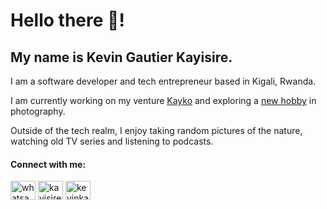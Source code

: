 <h1>Hello there 👋!</h1>
<h2>My name is Kevin Gautier Kayisire.</h2>
<p>I am a software developer and tech entrepreneur based in Kigali,  Rwanda.</p>
<p>I am currently working on my venture <a href="https://kayko.rw" target="_blank">Kayko</a> and exploring a <a href="https://www.instagram.com/keveengautier" target="_blank">new hobby</a> in photography.</p>
<p>Outside of the tech realm, I enjoy taking random pictures of the nature, watching old TV series and listening to podcasts.</p>
  
<h4 align="left">Connect with me:</h4>
<p align="left">
  <a href="https://wa.me/250781547202" target="blank"><img align="center" src="https://cdn.jsdelivr.net/npm/simple-icons@3.0.1/icons/whatsapp.svg" alt="whatsapp" height="30" width="40" /></a>
  <a href="https://instagram.com/kayisiree" target="blank"><img align="center" src="https://cdn.jsdelivr.net/npm/simple-icons@3.0.1/icons/instagram.svg" alt="kayisiree" height="30" width="40" /></a>
  <a href="https://linkedin.com/in/kevinkayisire" target="blank"><img align="center" src="https://cdn.jsdelivr.net/npm/simple-icons@3.0.1/icons/linkedin.svg" alt="kevinkayisire" height="30" width="40" /></a>
</p>
